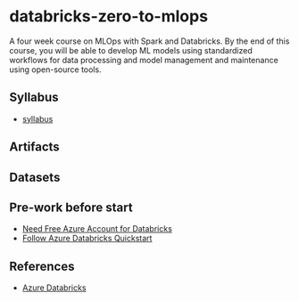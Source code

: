 # databricks-zero-to-mlops

A four week course on MLOps with Spark and Databricks.  By the end of this course, you will be able to develop ML models using standardized workflows for data processing and model management and maintenance using open-source tools.

## Syllabus

* [syllabus](docs/syllabus.md)

## Artifacts

## Datasets

## Pre-work before start

* [Need Free Azure Account for Databricks](https://azure.microsoft.com/free/)
* [Follow Azure Databricks Quickstart](https://docs.microsoft.com/en-us/azure/databricks/scenarios/quickstart-create-databricks-workspace-portal?tabs=azure-portal)

## References

* [Azure Databricks](https://azure.microsoft.com/en-us/services/databricks/)
